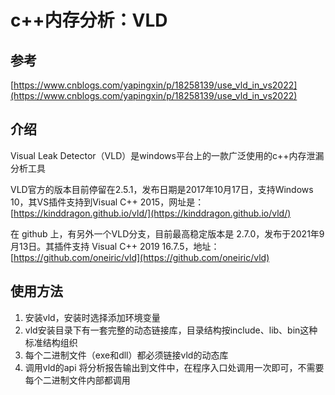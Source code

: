 # c++内存分析：VLD


## 参考

[https://www.cnblogs.com/yapingxin/p/18258139/use_vld_in_vs2022](https://www.cnblogs.com/yapingxin/p/18258139/use_vld_in_vs2022)

## 介绍

Visual Leak Detector（VLD）是windows平台上的一款广泛使用的c++内存泄漏分析工具

VLD官方的版本目前停留在2.5.1，发布日期是2017年10月17日，支持Windows 10，其VS插件支持到Visual C++ 2015，网址是：[https://kinddragon.github.io/vld/](https://kinddragon.github.io/vld/)

在 github 上，有另外一个VLD分支，目前最高稳定版本是 2.7.0，发布于2021年9月13日。其插件支持 Visual C++ 2019 16.7.5，地址：[https://github.com/oneiric/vld](https://github.com/oneiric/vld)

## 使用方法

1. 安装vld，安装时选择添加环境变量
2. vld安装目录下有一套完整的动态链接库，目录结构按include、lib、bin这种标准结构组织
3. 每个二进制文件（exe和dll）都必须链接vld的动态库
4. 调用vld的api 将分析报告输出到文件中，在程序入口处调用一次即可，不需要每个二进制文件内部都调用

